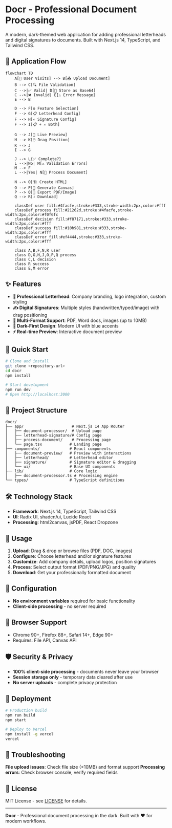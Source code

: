# Docr - Professional Document Processing

A modern, dark-themed web application for adding professional letterheads and digital signatures to documents. Built with Next.js 14, TypeScript, and Tailwind CSS.

## 🔄 Application Flow

```mermaid
flowchart TD
    A[👤 User Visits] --> B[📤 Upload Document]
    B --> C[🔍 File Validation]
    C -->|✅ Valid| D[💾 Store as Base64]
    C -->|❌ Invalid| E[⚠️ Error Message]
    E --> B
    
    D --> F[⚙️ Feature Selection]
    F --> G[📋 Letterhead Config]
    F --> H[✍️ Signature Config]
    F --> I[📋 + ✍️ Both]
    
    G --> J[👀 Live Preview]
    H --> K[🖱️ Drag Position]
    K --> J
    I --> G
    
    J --> L{✅ Complete?}
    L -->|No| M[⚠️ Validation Errors]
    M --> F
    L -->|Yes| N[🔧 Process Document]
    
    N --> O[🏗️ Create HTML]
    O --> P[📸 Generate Canvas]
    P --> Q[📄 Export PDF/Image]
    Q --> R[⬇️ Download]
    
    classDef user fill:#4facfe,stroke:#333,stroke-width:2px,color:#fff
    classDef process fill:#21262d,stroke:#4facfe,stroke-width:2px,color:#f0f6fc
    classDef decision fill:#f87171,stroke:#333,stroke-width:2px,color:#fff
    classDef success fill:#10b981,stroke:#333,stroke-width:2px,color:#fff
    classDef error fill:#ef4444,stroke:#333,stroke-width:2px,color:#fff
    
    class A,B,F,N,R user
    class D,G,H,J,O,P,Q process
    class C,L decision
    class R success
    class E,M error
```

## ✨ Features

- **🎨 Professional Letterhead**: Company branding, logo integration, custom styling
- **✍️ Digital Signatures**: Multiple styles (handwritten/typed/image) with drag positioning
- **📄 Multi-Format Support**: PDF, Word docs, images (up to 10MB)
- **🌙 Dark-First Design**: Modern UI with blue accents
- **⚡ Real-time Preview**: Interactive document preview

## 🚀 Quick Start

```bash
# Clone and install
git clone <repository-url>
cd docr
npm install

# Start development
npm run dev
# Open http://localhost:3000
```

## 📁 Project Structure

```
docr/
├── app/                     # Next.js 14 App Router
│   ├── document-processor/  # Upload page
│   ├── letterhead-signature/# Config page  
│   ├── process-document/    # Processing page
│   └── page.tsx            # Landing page
├── components/             # React components
│   ├── document-preview/   # Preview with interactions
│   ├── letterhead/         # Letterhead editor
│   ├── signature/          # Signature editor & dragging
│   └── ui/                 # Base UI components
├── lib/                    # Core logic
│   ├── document-processor.ts # Processing engine
└── types/                  # TypeScript definitions
```

## 🛠️ Technology Stack

- **Framework**: Next.js 14, TypeScript, Tailwind CSS
- **UI**: Radix UI, shadcn/ui, Lucide React
- **Processing**: html2canvas, jsPDF, React Dropzone

## 🎯 Usage

1. **Upload**: Drag & drop or browse files (PDF, DOC, images)
2. **Configure**: Choose letterhead and/or signature features
3. **Customize**: Add company details, upload logos, position signatures
4. **Process**: Select output format (PDF/PNG/JPG) and quality
5. **Download**: Get your professionally formatted document

## 🔧 Configuration

- **No environment variables** required for basic functionality
- **Client-side processing** - no server required

## 📱 Browser Support

- Chrome 90+, Firefox 88+, Safari 14+, Edge 90+
- Requires: File API, Canvas API

## 🛡️ Security & Privacy

- **100% client-side processing** - documents never leave your browser
- **Session storage only** - temporary data cleared after use
- **No server uploads** - complete privacy protection

## 🚀 Deployment

```bash
# Production build
npm run build
npm start

# Deploy to Vercel
npm install -g vercel
vercel
```

## 🐛 Troubleshooting

**File upload issues**: Check file size (<10MB) and format support
**Processing errors**: Check browser console, verify required fields

## 📄 License

MIT License - see [LICENSE](LICENSE) for details.

---

**Docr** - Professional document processing in the dark. Built with ❤️ for modern workflows.
